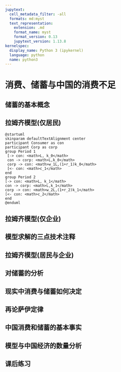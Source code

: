 ```yaml
---
jupytext:
  cell_metadata_filter: -all
  formats: md:myst
  text_representation:
    extension: .md
    format_name: myst
    format_version: 0.13
    jupytext_version: 1.13.8
kernelspec:
  display_name: Python 3 (ipykernel)
  language: python
  name: python3
---
```


# 消费、储蓄与中国的消费不足



## 储蓄的基本概念

## 拉姆齐模型(仅居民)

```{uml}
@startuml
skinparam defaultTextAlignment center
participant Consumer as con
participant Corp as corp
group Period 1
 [-> con: <math>L, k_0</math>
 con -> corp: <math>L,k_0</math>
 corp -> con: <math>w_1L,(1+r_1)k_0</math>
 [<- con: <math>c_1</math>
end
group Period 2
[-> con: <math>L, k_1</math>
con -> corp: <math>L,k_1</math>
corp -> con: <math>w_2L,(1+r_2)k_1</math>
[<- con: <math>c_2</math>
end
@enduml
```

## 拉姆齐模型(仅企业)

## 模型求解的三点技术注释

## 拉姆齐模型(居民与企业)

## 对储蓄的分析

## 现实中消费与储蓄如何决定

## 再论萨伊定律

## 中国消费和储蓄的基本事实

## 模型与中国经济的数量分析

## 课后练习

